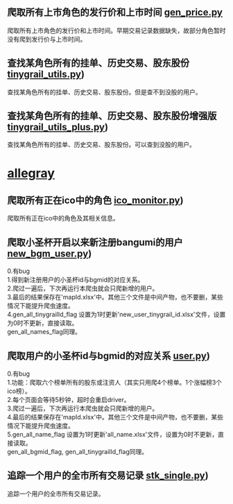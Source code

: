 ## 爬取所有上市角色的发行价和上市时间 [gen_price.py](https://github.com/sanyifund/scripts/tree/master/python/gen_price.py)
爬取所有上市角色的发行价和上市时间。早期交易记录数据缺失，故部分角色暂时没有爬到发行价与上市时间。

## 查找某角色所有的挂单、历史交易、股东股份 [tinygrail_utils.py](https://github.com/sanyifund/scripts/tree/master/python/tinygrail_utils.py))
查找某角色所有的挂单、历史交易、股东股份。但是查不到没股的用户。

## 查找某角色所有的挂单、历史交易、股东股份增强版 [tinygrail_utils_plus.py](https://github.com/sanyifund/scripts/tree/master/python/tinygrail_utils_plus.py))
查找某角色所有的挂单、历史交易、股东股份。可以查到没股的用户。

# [allegray](https://bgm.tv/user/allegray)

## 爬取所有正在ico中的角色 [ico_monitor.py](https://github.com/sanyifund/scripts/tree/master/python/ico_monitor.py))
爬取所有正在ico中的角色及其相关信息。

## 爬取小圣杯开启以来新注册bangumi的用户 [new_bgm_user.py](https://github.com/sanyifund/scripts/tree/master/python/new_bgm_user.py.py))
0.有bug  
1.得到新注册用户的小圣杯id与bgmid的对应关系。  
2.爬过一遍后，下次再运行本爬虫就会只爬新增的用户。  
3.最后的结果保存在'mapId.xlsx'中。其他三个文件是中间产物，也不要删，某些情况下能提升爬虫速度。  
4.gen_all_tinygrailId_flag 设置为1时更新'new_user_tinygrail_id.xlsx'文件，设置为0时不更新，直接读取。  
  gen_all_names_flag同理。

## 爬取用户的小圣杯id与bgmid的对应关系 [user.py](https://github.com/sanyifund/scripts/tree/master/python/user.py))
0.有bug  
1.功能：爬取六个榜单所有的股东或注资人（其实只用爬4个榜单。1个涨幅榜3个ico榜）。  
2.每个页面会等待5秒钟，超时会重启driver。  
3.爬过一遍后，下次再运行本爬虫就会只爬新增的用户。  
4.最后的结果保存在'mapId.xlsx'中。其他三个文件是中间产物，也不要删，某些情况下能提升爬虫速度。  
5.gen_all_name_flag 设置为1时更新'all_name.xlsx'文件，设置为0时不更新，直接读取。  
  gen_all_bgmid_flag, gen_all_tinygrailId_flag同理。  

## 追踪一个用户的全市所有交易记录 [stk_single.py](https://github.com/sanyifund/scripts/tree/master/python/stk_single.py))
追踪一个用户的全市所有交易记录。




